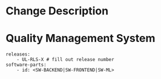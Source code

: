 # Change Description

# Quality Management System

```ultralight
releases:
    - UL-RLS-X # fill out release number
software-parts:
    - id: <SW-BACKEND|SW-FRONTEND|SW-ML>
```

